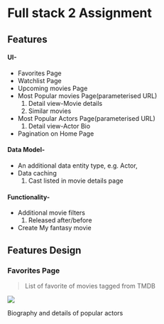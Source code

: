 # Full stack 2 Assignment


## Features
#### UI-

* Favorites Page
* Watchlist Page
* Upcoming movies Page
* Most Popular movies Page(parameterised URL)
    1. Detail view-Movie details
    2. Similar movies
* Most Popular Actors Page(parameterised URL)
    1. Detail view-Actor Bio
* Pagination on Home Page

####  Data Model-
- An additional data entity type, e.g. Actor, 
- Data caching
    1. Cast listed in movie details page

####  Functionality-
* Additional movie filters
    1. Released after/before
* Create My fantasy movie

## Features Design

### Favorites Page
> List of favorite of movies tagged from TMDB
<img src="/assets/favorite.png">



Biography and details of popular actors
